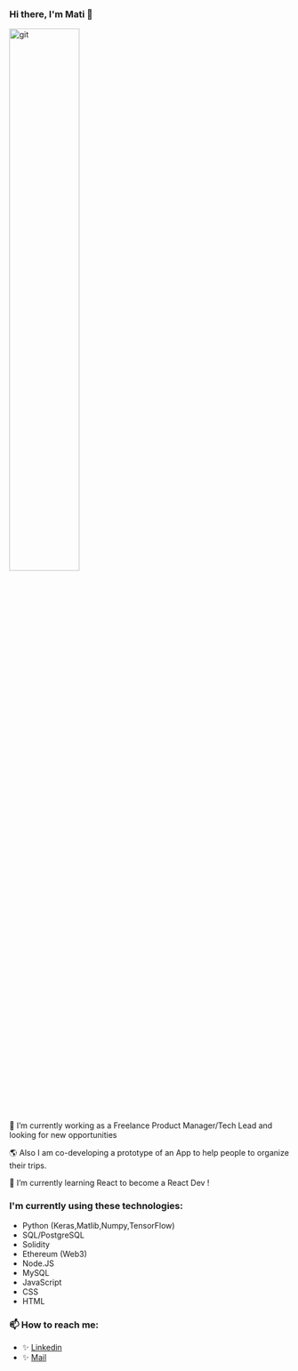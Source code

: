 ### Hi there, I'm Mati 👋



<img src="https://media3.giphy.com/media/11KzOet1ElBDz2/giphy.gif?cid=ecf05e47yj7w00fpon03xpboxda4tn67cxkua1k0fuok9qxg&rid=giphy.gif&ct=g" alt="git" align="center" width="50%"/>

🔭 I’m currently working as a Freelance Product Manager/Tech Lead and looking for new opportunities 

🌎 Also I am co-developing a prototype of an App to help people to organize their trips.

🌱 I’m currently learning React to become a React Dev !

### I'm currently using these technologies:
- Python (Keras,Matlib,Numpy,TensorFlow)
- SQL/PostgreSQL
- Solidity
- Ethereum (Web3)
- Node.JS
- MySQL
- JavaScript
- CSS
- HTML

### 📫 How to reach me:
* ✨ <a href='https://www.linkedin.com/in/matiasfavre/' target='_blank'>Linkedin</a> 
* ✨ <a href='mailto:favrematias@gmail.com' target='_blank'>Mail</a>
